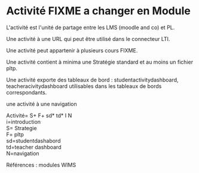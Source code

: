 
# Activité FIXME a changer en Module 

L'activité est l'unité de partage entre les LMS (moodle and co) et PL.

Une activité à une URL qui peut être utilisé dans le connecteur LTI.

Une activité peut appartenir à plusieurs cours FIXME.

Une activité contient à minima une Stratégie standard et au moins un fichier pltp.

Une activité exporte des tableaux de bord : studentactivitydashboard, teacheracivitydashboard utilisables dans les tableaux de bords correspondants.


une activité à une navigation 

Activité= S+ F+ sd* td* I N  
i=introduction  
S= Strategie   
F= pltp  
sd=studentdashabord  
td=teacher dashboard  
N=navigation  


Références : modules WIMS
